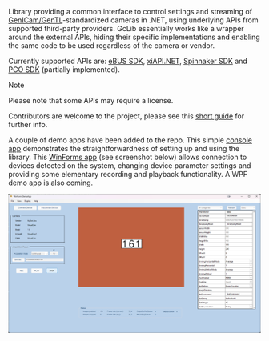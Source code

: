 Library providing a common interface to control settings and streaming of [GenICam/GenTL](https://www.emva.org/standards-technology/genicam/)-standardized cameras in .NET, using underlying APIs from supported third-party providers.
GcLib essentially works like a wrapper around the external APIs, hiding their specific implementations and enabling the same code to be used regardless of the camera or vendor.

Currently supported APIs are: 
[eBUS SDK](https://www.pleora.com/machine-vision-connectivity/ebus-sdk/),
[xiAPI.NET](https://www.ximea.com/support/wiki/apis/xiAPINET),
[Spinnaker SDK](https://www.teledynevisionsolutions.com/products/spinnaker-sdk/?model=Spinnaker%20SDK&vertical=machine%20vision&segment=iis) and
[PCO SDK](https://www.excelitas.com/product/pco-software-development-kits) (partially implemented). 

> [!NOTE]
> Please note that some APIs may require a license.

Contributors are welcome to the project, please see this [short guide](CONTRIBUTING.md) for further info.

A couple of demo apps have been added to the repo. This simple [console app](samples/GcLib.Samples.ConsoleApp) demonstrates the straightforwardness of setting up and using the library. This [WinForms app](samples/GcLib.Samples.WinFormsDemoApp) (see screenshot below) allows connection to devices detected on the system, changing device parameter settings and providing some elementary recording and playback functionality. A WPF demo app is also coming.

![alt text](samples/GcLib.Samples.WinFormsDemoApp/Resources/WinFormsDemoApp_screenshot.png)

